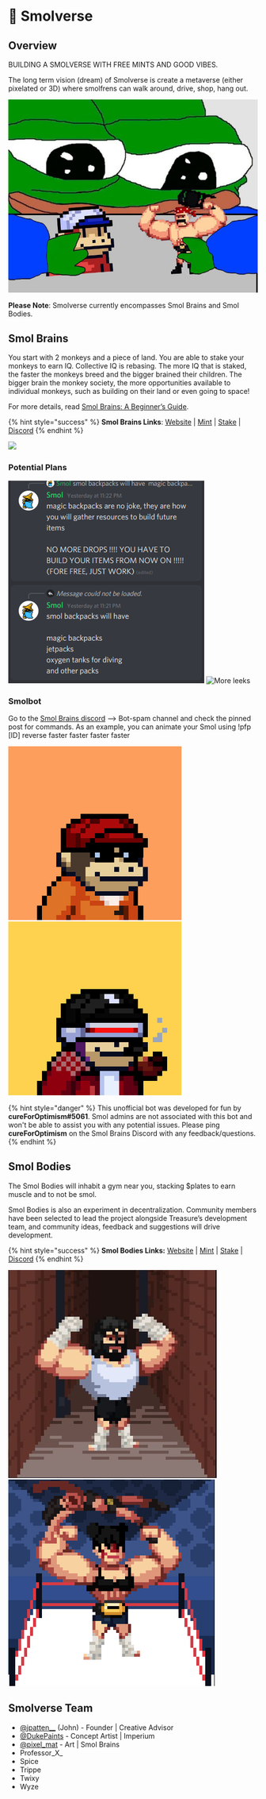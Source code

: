 # 🧠 Smolverse

## Overview

BUILDING A SMOLVERSE WITH FREE MINTS AND GOOD VIBES.&#x20;

The long term vision (dream) of Smolverse is create a metaverse (either pixelated or 3D) where smolfrens can walk around, drive, shop, hang out.&#x20;

![](../../../.gitbook/assets/FGSbrNuXMAUfGrZ.jpg)

**Please Note**: Smolverse currently encompasses Smol Brains and Smol Bodies.

## Smol Brains

You start with 2 monkeys and a piece of land. You are able to stake your monkeys to earn IQ. Collective IQ is rebasing. The more IQ that is staked, the faster the monkeys breed and the bigger brained their children. The bigger brain the monkey society, the more opportunities available to individual monkeys, such as building on their land or even going to space!

For more details, read [Smol Brains: A Beginner’s Guide](https://medium.com/@SMOLBRAINS/smol-brains-a-beginners-guide-268e1b24aab8).

{% hint style="success" %}
**Smol Brains Links**: [Website](https://www.smolverse.lol) | [Mint](https://smolverse.lol/station) | [Stake](https://smolverse.lol/stake) | [Discord](http://discord.gg/smolbrains)
{% endhint %}

![](../../../.gitbook/assets/Bildschirmfoto\_2021-12-11\_um\_11.43.55.png)

### Potential Plans

![May or may not be affa leaks](<../../../.gitbook/assets/image (5) (1) (1) (2).png>) ![More leeks](../../../.gitbook/assets/Screenshot\_3.jpg)

### Smolbot&#x20;

Go to the [Smol Brains discord](https://discord.gg/gBYkwEk4fN) --> Bot-spam channel and check the pinned post for commands. As an example, you can animate your Smol using !pfp \[ID] reverse faster faster faster faster

![](../../../.gitbook/assets/439.gif) ![](../../../.gitbook/assets/2251.gif)

{% hint style="danger" %}
This unofficial bot was developed for fun by **cureForOptimism#5061**. Smol admins are not associated with this bot and won't be able to assist you with any potential issues. Please ping **cureForOptimism** on the Smol Brains Discord with any feedback/questions.
{% endhint %}

## Smol Bodies

The Smol Bodies will inhabit a gym near you, stacking $plates to earn muscle and to not be smol.

Smol Bodies is also an experiment in decentralization. Community members have been selected to lead the project alongside Treasure’s development team, and community ideas, feedback and suggestions will drive development.

{% hint style="success" %}
**Smol Bodies Links:** [Website](https://www.smolverse.lol) | [Mint](https://smolverse.lol/station) | [Stake](https://www.smolverse.lol/smolbodies) | [Discord](https://discord.gg/XCKDQfRsXU)
{% endhint %}

![](<../../../.gitbook/assets/image (7) (1).png>) ![](<../../../.gitbook/assets/unknown (6).png>)

## **Smolverse Team**&#x20;

* [@jpatten\_\_](https://twitter.com/jpatten\_\_) (John) - Founder | Creative Advisor
* [@DukePaints](https://twitter.com/DukePaints) - Concept Artist | Imperium
* [@pixel\_mat](https://twitter.com/pixel\_mat) - Art | Smol Brains
* Professor\_X\_
* Spice
* Trippe
* Twixy
* Wyze
